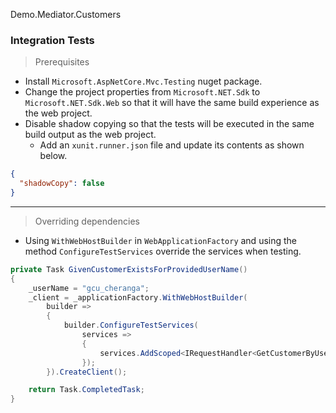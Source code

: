 Demo.Mediator.Customers


### Integration Tests

> Prerequisites

* Install `Microsoft.AspNetCore.Mvc.Testing` nuget package.
* Change the project properties from `Microsoft.NET.Sdk` to `Microsoft.NET.Sdk.Web` so that it will have the same build experience as the web project.
* Disable shadow copying so that the tests will be executed in the same build output as the web project.
  * Add an `xunit.runner.json` file and update its contents as shown below.
    
```json
{
  "shadowCopy": false  
}
```
---
> Overriding dependencies

* Using `WithWebHostBuilder` in `WebApplicationFactory` and using the method `ConfigureTestServices` override the services when testing.

```c#
private Task GivenCustomerExistsForProvidedUserName()
{
    _userName = "gcu_cheranga";
    _client = _applicationFactory.WithWebHostBuilder(
        builder =>
        {
            builder.ConfigureTestServices(
                services =>
                {
                    services.AddScoped<IRequestHandler<GetCustomerByUserNameQuery, Result<CustomerDataModel>>>(_ => new TestGetCustomerByUserNameQueryHandler());
                });
        }).CreateClient();

    return Task.CompletedTask;
}
```

